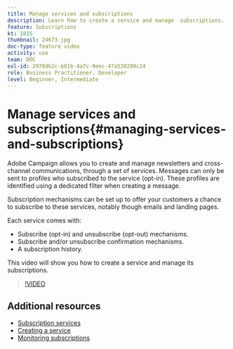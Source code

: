 ```yaml
---
title: Manage services and subscriptions
description: Learn how to create a service and manage  subscriptions.
feature: Subscriptions
kt: 1815
thumbnail: 24673.jpg
doc-type: feature video
activity: use
team: DOC
exl-id: 2970db2c-b01b-4a7c-9eec-47a530209c24
role: Business Practitioner, Developer
level: Beginner, Intermediate
---
```

# Manage services and subscriptions{#managing-services-and-subscriptions}

Adobe Campaign allows you to create and manage newsletters and cross-channel communications, through a set of services. Messages can only be sent to profiles who subscribed to the service (opt-in). These profiles are identified using a dedicated filter when creating a message.

Subscription mechanisms can be set up to offer your customers a chance to subscribe to these services, notably though emails and landing pages.

Each service comes with:

* Subscribe (opt-in) and unsubscribe (opt-out) mechanisms.
* Subscribe and/or unsubscribe confirmation mechanisms.
* A subscription history.

This video will show you how to create a service and manage its subscriptions.

>[!VIDEO](https://video.tv.adobe.com/v/24673?quality=12)

## Additional resources

* [Subscription services](https://docs.adobe.com/content/help/en/campaign-standard/using/managing-processes-and-data/data-management-activities/subscription-services.html)
* [Creating a service](https://docs.adobe.com/content/help/en/campaign-standard/using/profiles-and-audiences/managing-subscriptions/creating-a-service.html)
* [Monitoring subscriptions](https://docs.adobe.com/content/help/en/campaign-standard/using/profiles-and-audiences/managing-subscriptions/monitoring-subscriptions.html)
